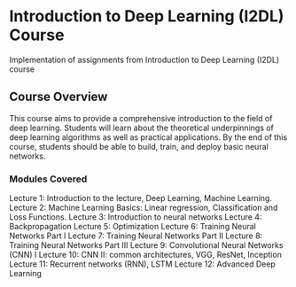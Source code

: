 # Introduction to Deep Learning (I2DL) Course

Implementation of assignments from Introduction to Deep Learning (I2DL) course

## Course Overview

This course aims to provide a comprehensive introduction to the field of deep learning. Students will learn about the theoretical underpinnings of deep learning algorithms as well as practical applications. By the end of this course, students should be able to build, train, and deploy basic neural networks.

### Modules Covered

Lecture 1: Introduction to the lecture, Deep Learning, Machine Learning.
Lecture 2: Machine Learning Basics: Linear regression, Classification and Loss Functions.
Lecture 3: Introduction to neural networks
Lecture 4: Backpropagation
Lecture 5: Optimization
Lecture 6: Training Neural Networks Part I
Lecture 7: Training Neural Networks Part II
Lecture 8: Training Neural Networks Part III
Lecture 9: Convolutional Neural Networks (CNN) I
Lecture 10: CNN II: common architectures, VGG, ResNet, Inception
Lecture 11: Recurrent networks (RNN), LSTM
Lecture 12: Advanced Deep Learning
